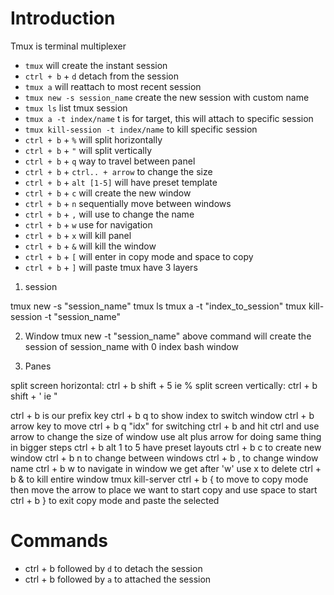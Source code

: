 # Introduction

Tmux is terminal multiplexer

- `tmux` will create the instant session
- `ctrl + b` + `d` detach from the session
- `tmux a` will reattach to most recent session
- `tmux new -s session_name` create the new session with custom name
- `tmux ls` list tmux session
- `tmux a -t index/name` t is for target, this will attach to specific session
- `tmux kill-session -t index/name` to kill specific session
- `ctrl + b` + `%` will split horizontally
- `ctrl + b` + `"` will split vertically
- `ctrl + b` + `q` way to travel between panel
- `ctrl + b` + `ctrl.. + arrow` to change the size
- `ctrl + b` + `alt [1-5]` will have preset template
- `ctrl + b` + `c` will create the new window
- `ctrl + b` + `n` sequentially move between windows
- `ctrl + b` + `,` will use to change the name
- `ctrl + b` + `w` use for navigation
- `ctrl + b` + `x` will kill panel
- `ctrl + b` + `&` will kill the window
- `ctrl + b` + `[` will enter in copy mode and space to copy
- `ctrl + b` + `]` will paste
  tmux have 3 layers

1. session

tmux new -s "session_name"
tmux ls
tmux a -t "index_to_session"
tmux kill-session -t "session_name"

2. Window
   tmux new -t "session_name"
   above command will create the session of session_name with 0 index bash window

3. Panes

split screen horizontal: ctrl + b shift + 5 ie %
split screen vertically: ctrl + b shift + ' ie "

ctrl + b is our prefix key
ctrl + b q to show index to switch window
ctrl + b arrow key to move
ctrl + b q "idx" for switching
ctrl + b and hit ctrl and use arrow to change the size of window use alt plus arrow for doing same thing in bigger steps
ctrl + b alt 1 to 5 have preset layouts
ctrl + b c to create new window
ctrl + b n to change between windows
ctrl + b , to change window name
ctrl + b w to navigate
in window we get after 'w' use x to delete
ctrl + b & to kill entire window
tmux kill-server
ctrl + b { to move to copy mode then move the arrow to place we want to start copy and use space to start
ctrl + b } to exit copy mode and paste the selected

# Commands

- ctrl + b followed by `d` to detach the session
- ctrl + b followed by `a` to attached the session
